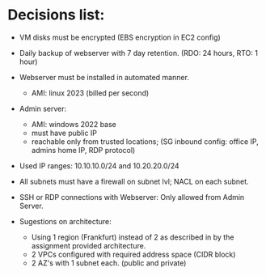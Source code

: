 # Decisions list:
* VM disks must be encrypted (EBS encryption in EC2 config)
* Daily backup of webserver with 7 day retention. (RDO: 24 hours, RTO: 1 hour)
* Webserver must be installed in automated manner.
    * AMI: linux 2023 (billed per second) 
* Admin server:
    * AMI: windows 2022 base
    * must have public IP
    * reachable only from trusted locations; (SG inbound config: office IP, admins home IP, RDP protocol)
* Used IP ranges: 10.10.10.0/24 and 10.20.20.0/24 
* All subnets must have a firewall on subnet lvl; NACL on each subnet.
* SSH or RDP connections with Webserver: Only allowed from Admin Server.


* Sugestions on architecture:
    * Using 1 region (Frankfurt) instead of 2 as described in by the assignment provided architecture.
    * 2 VPCs configured with required address space (CIDR block)
    * 2 AZ's with 1 subnet each. (public and private)